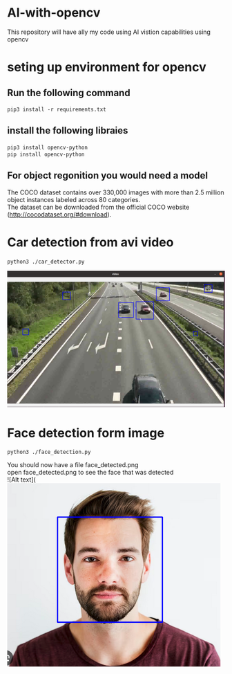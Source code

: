 # AI-with-opencv
This repository will have ally my code using AI vistion capabilities using opencv
# seting up environment for opencv
## Run the following command
    pip3 install -r requirements.txt
## install the following libraies  
    pip3 install opencv-python
    pip install opencv-python
## For object regonition you would need a model<br>
The COCO dataset contains over 330,000 images with more than 2.5 million object instances labeled across 80 categories.<br>
The dataset can be downloaded from the official COCO website (http://cocodataset.org/#download).<br>

# Car detection from avi video
    python3 ./car_detector.py
![Alt text](Car_detection.png?raw=true "car")<br>

# Face detection form image
    python3 ./face_detection.py
You should now have a file face_detected.png<br>
open face_detected.png to see the face that was detected<br>
![Alt text](![Alt text](face_detected.png?raw=true "face")<br>




    
